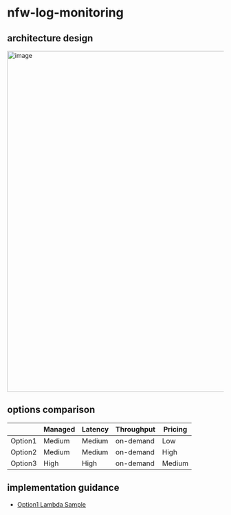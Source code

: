 # nfw-log-monitoring

## architecture design

<img width="791" alt="image" src="https://github.com/user-attachments/assets/a795c0cf-2670-43f0-92dd-123dd6c358bc" />

## options comparison

|          | Managed | Latency  | Throughput | Pricing |
| -------- | ------- | -------- | ---------- | ------- |
| Option1  | Medium  | Medium   | on-demand  | Low     |
| Option2  | Medium  | Medium   | on-demand  | High    |
| Option3  | High    | High     | on-demand  | Medium  |

## implementation guidance
- [Option1 Lambda Sample](https://docs.aws.amazon.com/opensearch-service/latest/developerguide/integrations-s3-lambda.html)
